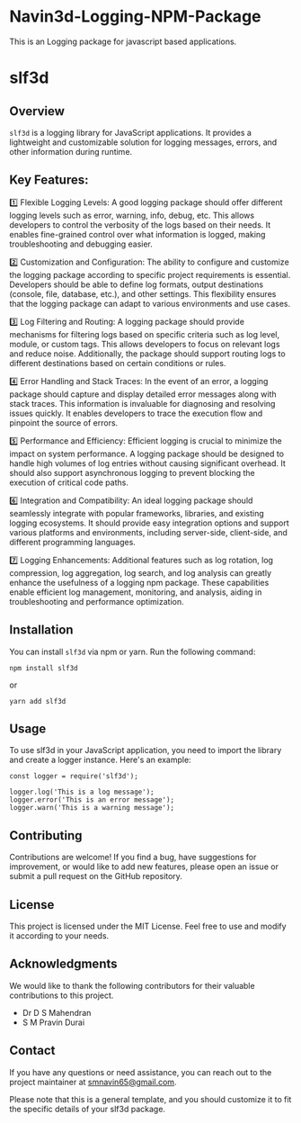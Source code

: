 # Navin3d-Logging-NPM-Package
This is an Logging package for javascript based applications.

# slf3d

## Overview
`slf3d` is a logging library for JavaScript applications. It provides a lightweight and customizable solution for logging messages, errors, and other information during runtime.

## Key Features:
1️⃣ Flexible Logging Levels: A good logging package should offer different logging levels such as error, warning, info, debug, etc. This allows developers to control the verbosity of the logs based on their needs. It enables fine-grained control over what information is logged, making troubleshooting and debugging easier.

2️⃣ Customization and Configuration: The ability to configure and customize the logging package according to specific project requirements is essential. Developers should be able to define log formats, output destinations (console, file, database, etc.), and other settings. This flexibility ensures that the logging package can adapt to various environments and use cases.

3️⃣ Log Filtering and Routing: A logging package should provide mechanisms for filtering logs based on specific criteria such as log level, module, or custom tags. This allows developers to focus on relevant logs and reduce noise. Additionally, the package should support routing logs to different destinations based on certain conditions or rules.

4️⃣ Error Handling and Stack Traces: In the event of an error, a logging package should capture and display detailed error messages along with stack traces. This information is invaluable for diagnosing and resolving issues quickly. It enables developers to trace the execution flow and pinpoint the source of errors.

5️⃣ Performance and Efficiency: Efficient logging is crucial to minimize the impact on system performance. A logging package should be designed to handle high volumes of log entries without causing significant overhead. It should also support asynchronous logging to prevent blocking the execution of critical code paths.

6️⃣ Integration and Compatibility: An ideal logging package should seamlessly integrate with popular frameworks, libraries, and existing logging ecosystems. It should provide easy integration options and support various platforms and environments, including server-side, client-side, and different programming languages.

7️⃣ Logging Enhancements: Additional features such as log rotation, log compression, log aggregation, log search, and log analysis can greatly enhance the usefulness of a logging npm package. These capabilities enable efficient log management, monitoring, and analysis, aiding in troubleshooting and performance optimization.

## Installation
You can install `slf3d` via npm or yarn. Run the following command:

```
npm install slf3d
```
or
```
yarn add slf3d
```

## Usage
To use slf3d in your JavaScript application, you need to import the library and create a logger instance. Here's an example:

```
const logger = require('slf3d');

logger.log('This is a log message');
logger.error('This is an error message');
logger.warn('This is a warning message');
```

## Contributing
Contributions are welcome! If you find a bug, have suggestions for improvement, or would like to add new features, please open an issue or submit a pull request on the GitHub repository.

## License
This project is licensed under the MIT License. Feel free to use and modify it according to your needs.

## Acknowledgments
We would like to thank the following contributors for their valuable contributions to this project.

- Dr D S Mahendran
- S M Pravin Durai

## Contact
If you have any questions or need assistance, you can reach out to the project maintainer at smnavin65@gmail.com.

Please note that this is a general template, and you should customize it to fit the specific details of your slf3d package.
